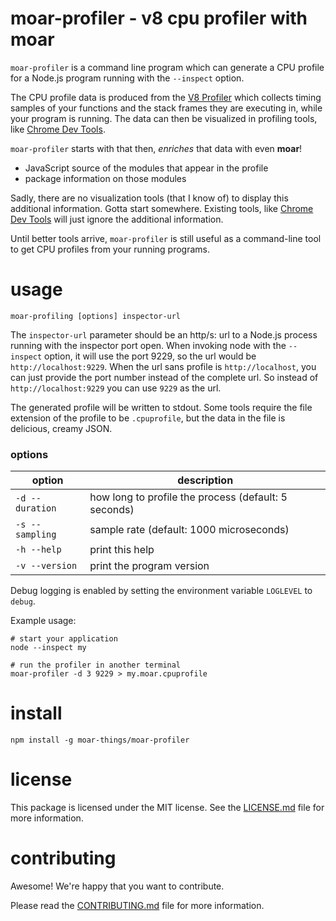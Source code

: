 moar-profiler - v8 cpu profiler with moar
================================================================================

`moar-profiler` is a command line program which can generate a CPU profile
for a Node.js program running with the `--inspect` option.

The CPU profile data is produced from the [V8 Profiler][] which collects
timing samples of your functions and the stack frames they are executing in,
while your program is running.  The data can then be visualized in profiling
tools, like [Chrome Dev Tools][].

`moar-profiler` starts with that then, *enriches* that data with even **moar**!

* JavaScript source of the modules that appear in the profile
* package information on those modules

Sadly, there are no visualization tools (that I know of) to display this
additional information.  Gotta start somewhere.  Existing tools, like
[Chrome Dev Tools][] will just ignore the additional information.

Until better tools arrive, `moar-profiler` is still useful as a command-line
tool to get CPU profiles from your running programs.

[V8 Profiler]: https://chromedevtools.github.io/devtools-protocol/v8/Profiler/
[Chrome Dev Tools]: doc/node-CDT.md

usage
================================================================================

    moar-profiling [options] inspector-url

The `inspector-url` parameter should be an http/s: url to a Node.js process
running with the inspector port open.  When invoking node with the `--inspect`
option, it will use the port 9229, so the url would be `http://localhost:9229`.
When the url sans profile is `http://localhost`, you can just provide the
port number instead of the complete url.  So instead of `http://localhost:9229`
you can use `9229` as the url.

The generated profile will be written to stdout.  Some tools require the
file extension of the profile to be `.cpuprofile`, but the data in the file
is delicious, creamy JSON.

### options

| option          | description |
|-----------------|------------------------------------------------------|
| `-d --duration` | how long to profile the process (default: 5 seconds) |
| `-s --sampling` | sample rate (default: 1000 microseconds) |
| `-h --help`     | print this help |
| `-v --version`  | print the program version |

Debug logging is enabled by setting the environment variable `LOGLEVEL` to
`debug`.

Example usage:

    # start your application
    node --inspect my

    # run the profiler in another terminal
    moar-profiler -d 3 9229 > my.moar.cpuprofile


install
================================================================================

    npm install -g moar-things/moar-profiler


license
================================================================================

This package is licensed under the MIT license.  See the
[LICENSE.md](LICENSE.md) file for more information.


contributing
================================================================================

Awesome!  We're happy that you want to contribute.

Please read the [CONTRIBUTING.md](CONTRIBUTING.md) file for more information.
